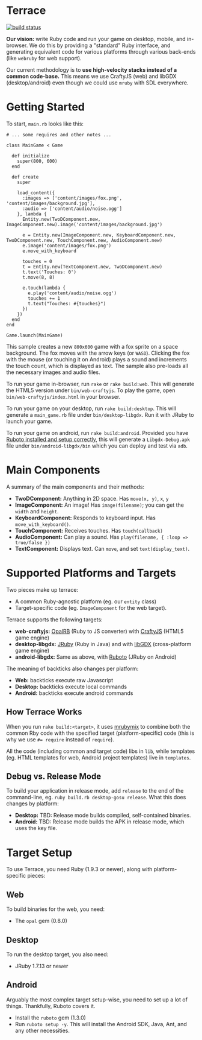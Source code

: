 # Terrace

[![build status](https://travis-ci.org/ashes999/terrace.svg?branch=master)](https://travis-ci.org/ashes999/terrace)

**Our vision:** write Ruby code and run your game on desktop, mobile, and in-browser. We do this by providing a "standard" Ruby interface, and generating equivalent code for various platforms through various back-ends (like `webruby` for web support).

Our current methodology is to **use high-velocity stacks instead of a common code-base.** This means we use CraftyJS (web) and libGDX (desktop/android) even though we could use `mruby` with SDL everywhere.

# Getting Started

To start, `main.rb` looks like this:

```
# ... some requires and other notes ...

class MainGame < Game

  def initialize
    super(800, 600)
  end

  def create
    super

    load_content({
      :images => ['content/images/fox.png', 'content/images/background.jpg'],
      :audio => ['content/audio/noise.ogg']
    }, lambda {
      Entity.new(TwoDComponent.new, ImageComponent.new).image('content/images/background.jpg')

      e = Entity.new(ImageComponent.new, KeyboardComponent.new, TwoDComponent.new, TouchComponent.new, AudioComponent.new)
      e.image('content/images/fox.png')
      e.move_with_keyboard

      touches = 0
      t = Entity.new(TextComponent.new, TwoDComponent.new)
      t.text('Touches: 0')
      t.move(8, 8)

      e.touch(lambda {
        e.play('content/audio/noise.ogg')
        touches += 1
        t.text("Touches: #{touches}")
      })
    })
  end
end

Game.launch(MainGame)
```

This sample creates a new `800x600` game with a fox sprite on a space background. The fox moves with the arrow keys (or `WASD`). Clicking the fox with the mouse (or touching it on Android) plays a sound and increments the touch count, which is displayed as text.  The sample also pre-loads all the necessary images and audio files.

To run your game in-browser, run `rake` or `rake build:web`. This will generate the HTML5 version under `bin/web-craftyjs`. To play the game, open `bin/web-craftyjs/index.html` in your browser.

To run your game on your desktop, run `rake build:desktop`. This will generate a `main_game.rb` file under `bin/desktop-libgdx`. Run it with JRuby to launch your game.

To run your game on android, run `rake build:android`. Provided you have [Ruboto installed and setup correctly](https://github.com/ashes999/terrace#android), this will generate a `Libgdx-Debug.apk` file under `bin/android-libgdx/bin` which you can deploy and test via `adb`.

# Main Components

A summary of the main components and their methods:

- **TwoDComponent:** Anything in 2D space. Has `move(x, y)`, `x`, `y`
- **ImageComponent:** An image! Has `image(filename)`; you can get the `width` and `height`.
- **KeyboardComponent:** Responds to keyboard input. Has `move_with_keyboard()`.
- **TouchComponent:** Receives touches. Has `touch(callback)`
- **AudioComponent:** Can play a sound. Has `play(filename, { :loop => true/false })`
- **TextComponent:** Displays text. Can `move`, and set `text(display_text)`.

# Supported Platforms and Targets

Two pieces make up terrace:
- A common Ruby-agnostic platform (eg. our `entity` class)
- Target-specific code (eg. `ImageComponent` for the web target).

Terrace supports the following targets:

- **web-craftyjs:** [OpalRB](https://github.com/opal/opal) (Ruby to JS converter) with [CraftyJS](https://github.com/craftyjs/Crafty) (HTML5 game engine)
- **desktop-libgdx:** [JRuby](https://github.com/jruby/jruby) (Ruby in Java) and with [libGDX](https://github.com/libgdx/libgdx) (cross-platform game engine)
- **android-libgdx:** Same as above, with [Ruboto](https://github.com/ruboto/ruboto) (JRuby on Android)


The meaning of backticks also changes per platform:

- **Web:** backticks execute raw Javascript
- **Desktop:** backticks execute local commands
- **Android:** backticks execute android commands

## How Terrace Works

When you run `rake build:<target>`, it uses [mrubymix](https://github.com/xxuejie/mrubymix) to combine both the common Rby code with the specified target (platform-specific) code (this is why we use `#= require` instead of `require`).

All the code (including common and target code) libs in `lib`, while templates (eg. HTML templates for web, Android project templates) live in `templates`.

## Debug vs. Release Mode

To build your application in release mode, add `release` to the end of the command-line, eg. `ruby build.rb desktop-gosu release`. What this does changes by platform:

- **Desktop:** TBD: Release mode builds compiled, self-contained binaries.
- **Android:** TBD: Release mode builds the APK in release mode, which uses the key file.

# Target Setup

To use Terrace, you need Ruby (1.9.3 or newer), along with platform-specific pieces:

## Web
To build binaries for the web, you need:

- The `opal` gem (0.8.0)

## Desktop
To run the desktop target, you also need:

- JRuby 1.7.13 or newer

## Android
Arguably the most complex target setup-wise, you need to set up a lot of things. Thankfully, Ruboto covers it.

- Install the `ruboto` gem (1.3.0)
- Run `ruboto setup -y`. This will install the Android SDK, Java, Ant, and any other necessities.
